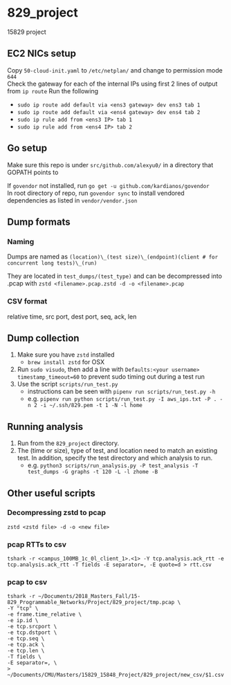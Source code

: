 # 829_project
15829 project

## EC2 NICs setup
Copy `50-cloud-init.yaml` to `/etc/netplan/` and change to permission mode `644` \
Check the gateway for each of the internal IPs using first 2 lines of output from `ip route`
Run the following
 - `sudo ip route add default via <ens3 gateway> dev ens3 tab 1`
 - `sudo ip route add default via <ens4 gateway> dev ens4 tab 2`
 - `sudo ip rule add from <ens3 IP> tab 1`
 - `sudo ip rule add from <ens4 IP> tab 2`

## Go setup
Make sure this repo is under `src/github.com/alexyu0/` in a directory that
GOPATH points to

If `govendor` not installed, run `go get -u github.com/kardianos/govendor` \
In root directory of repo, run `govendor sync` to install vendored dependencies
as listed in `vendor/vendor.json`

## Dump formats
### Naming
Dumps are named as `(location)\_(test size)\_(endpoint)(client # for concurrent long tests)\_(run)`

They are located in `test_dumps/(test_type)` and can be decompressed into .pcap
with `zstd <filename>.pcap.zstd -d -o <filename>.pcap`

### CSV format
relative time, src port, dest port, seq, ack, len

## Dump collection
1. Make sure you have `zstd` installed
    * `brew install zstd` for OSX
2. Run `sudo visudo`, then add a line with `Defaults:<your username> timestamp_timeout=60` to prevent sudo timing out during a test run
3. Use the script `scripts/run_test.py`
    * instructions can be seen with `pipenv run scripts/run_test.py -h`
    * e.g. `pipenv run python scripts/run_test.py -I aws_ips.txt -P . -n 2 -i ~/.ssh/829.pem -t 1 -N -l home`

## Running analysis
1. Run from the `829_project` directory.
2. The (time or size), type of test, and location need to match an existing test. In addition, specify the test directory and which analysis to run. 
	* e.g. `python3 scripts/run_analysis.py -P test_analysis -T test_dumps -G graphs -t 120 -L -l zhome -B`

## Other useful scripts
### Decompressing zstd to pcap
```
zstd <zstd file> -d -o <new file>
```

### pcap RTTs to csv
```
tshark -r <campus_100MB_1c_0l_client_1>.<1> -Y tcp.analysis.ack_rtt -e tcp.analysis.ack_rtt -T fields -E separator=, -E quote=d > rtt.csv
```

### pcap to csv
```
tshark -r ~/Documents/2018_Masters_Fall/15-829_Programmable_Networks/Project/829_project/tmp.pcap \
-Y "tcp" \
-e frame.time_relative \
-e ip.id \
-e tcp.srcport \
-e tcp.dstport \
-e tcp.seq \
-e tcp.ack \
-e tcp.len \
-T fields \
-E separator=, \
> ~/Documents/CMU/Masters/15829_15848_Project/829_project/new_csv/$1.csv
```
